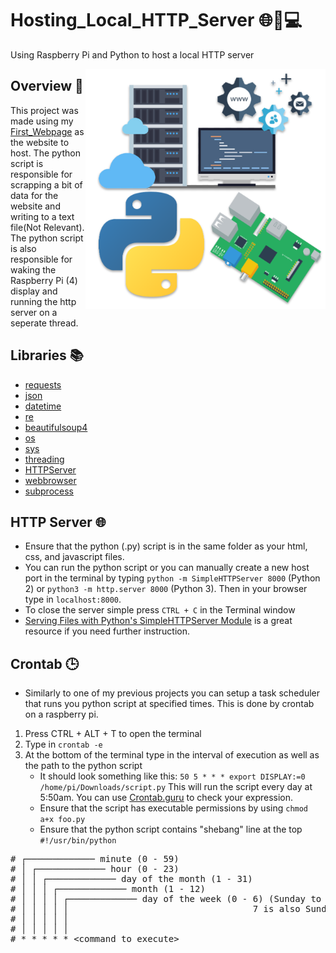 # Hosting_Local_HTTP_Server 🌐📶💻
Using Raspberry Pi and Python to host a local HTTP server

<p> 
  <img width=384 height=384 align='Right' src="https://github.com/Raziz1/Hosting_Local_HTTP_Server/blob/main/images/webserver.png? raw=true">
</p>

## Overview 📄
This project was made using my [First_Webpage](https://github.com/Raziz1/First_Webpage) as the website to host. The python script is responsible for scrapping a bit of data for the website and writing to a text file(Not Relevant). The python script is also responsible for waking the Raspberry Pi (4) display and running the http server on a seperate thread.

## Libraries 📚
 *  [requests](https://pypi.org/project/requests/)
 *  [json](https://docs.python.org/3/library/json.html)
 *  [datetime](https://docs.python.org/3/library/datetime.html)
 *  [re](https://docs.python.org/3/library/re.html)
 *  [beautifulsoup4](https://pypi.org/project/beautifulsoup4/)
 *  [os](https://docs.python.org/3/library/os.html)
 *  [sys](https://docs.python.org/3/library/sys.html)
 *  [threading](https://docs.python.org/3/library/threading.html)
 *  [HTTPServer](https://docs.python.org/3/library/http.server.html)
 *  [webbrowser](https://docs.python.org/3/library/webbrowser.html)
 *  [subprocess](https://docs.python.org/3/library/subprocess.html)
 
 ## HTTP Server 🌐
 *  Ensure that the python (.py) script is in the same folder as your html, css, and javascript files.
 *  You can run the python script or you can manually create a new host port in the terminal by typing `python -m SimpleHTTPServer 8000` (Python 2) or `python3 -m http.server 8000` (Python 3). Then in your browser type in `localhost:8000`.
 *  To close the server simple press `CTRL + C` in the Terminal window
 * [Serving Files with Python's SimpleHTTPServer Module](https://stackabuse.com/serving-files-with-pythons-simplehttpserver-module/) is a great resource if you need further instruction.
 
## Crontab 🕒
 * Similarly to one of my previous projects you can setup a task scheduler that runs you python script at specified times. This is done by crontab on a raspberry pi.
  1. Press CTRL + ALT + T to open the terminal
  2. Type in `crontab -e`
  3. At the bottom of the terminal type in the interval of execution as well as the path to the python script
      * It should look something like this: `50 5 * * * export DISPLAY:=0 /home/pi/Downloads/script.py` This will run the script every day at 5:50am. You can use [Crontab.guru](https://crontab.guru/) to check your expression. 
      * Ensure that the script has executable permissions by using `chmod a+x foo.py`
      * Ensure that the python script contains "shebang" line at the top `#!/usr/bin/python`
      
 <pre># ┌───────────── minute (0 - 59)
# │ ┌───────────── hour (0 - 23)
# │ │ ┌───────────── day of the month (1 - 31)
# │ │ │ ┌───────────── month (1 - 12)
# │ │ │ │ ┌───────────── day of the week (0 - 6) (Sunday to Saturday;
# │ │ │ │ │                                   7 is also Sunday on some systems)
# │ │ │ │ │
# │ │ │ │ │
# * * * * * &lt;command to execute&gt;
</pre>

 

